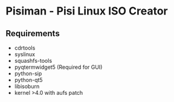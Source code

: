 Pisiman - Pisi Linux ISO Creator
==============================

Requirements
------------
 - cdrtools
 - syslinux
 - squashfs-tools
 - pyqtermwidget5  (Required for GUI)
 - python-sip
 - python-qt5
 - libisoburn
 - kernel >4.0 with aufs patch
